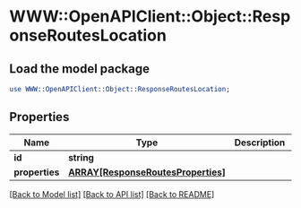 # WWW::OpenAPIClient::Object::ResponseRoutesLocation

## Load the model package
```perl
use WWW::OpenAPIClient::Object::ResponseRoutesLocation;
```

## Properties
Name | Type | Description | Notes
------------ | ------------- | ------------- | -------------
**id** | **string** |  | 
**properties** | [**ARRAY[ResponseRoutesProperties]**](ResponseRoutesProperties.md) |  | 

[[Back to Model list]](../README.md#documentation-for-models) [[Back to API list]](../README.md#documentation-for-api-endpoints) [[Back to README]](../README.md)


